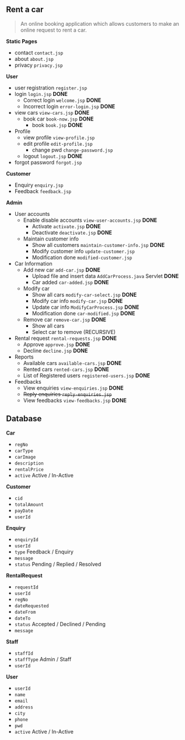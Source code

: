 Rent a car
----------

> An online booking application which allows customers to make an online request to rent a car. 

**Static Pages**
- contact `contact.jsp`
- about `about.jsp`
- privacy `privacy.jsp`

**User**
 - user registration `register.jsp` 
 - login `login.jsp`  **DONE**
	- Correct login `welcome.jsp` **DONE**
	- Incorrect login `error-login.jsp` **DONE**
 - view cars `view-cars.jsp` **DONE**
 	- book car `book-now.jsp` **DONE**
 		- book `book.jsp` **DONE**
 - Profile 
 	- view profile `view-profile.jsp`
 	- edit profile `edit-profile.jsp` 
 		- change pwd `change-password.jsp` 
 	- logout `logout.jsp` **DONE**
- forgot password `forgot.jsp` 
 
**Customer**
- Enquiry `enquiry.jsp`
- Feedback `feedback.jsp`

**Admin**
- User accounts
	- Enable disable accounts `view-user-accounts.jsp` **DONE**
		- Activate `activate.jsp` **DONE**
		- Deactivate `deactivate.jsp` **DONE**
	- Maintain customer info 
		- Show all customers `maintain-customer-info.jsp` **DONE**
		- Modify customer info `update-customer.jsp`
		- Modification done `modified-customer.jsp`
- Car Information
	- Add new car `add-car.jsp` **DONE**
		- Upload file and insert data `AddCarProcess.java` Servlet **DONE**
		- Car added `car-added.jsp` **DONE**
	- Modify car 
		- Show all cars `modify-car-select.jsp` **DONE**
		- Modify car info `modify-car.jsp` **DONE**
		- Update car info `ModifyCarProcess.jsp` **DONE**
		- Modification done `car-modified.jsp` **DONE**
	- Remove car `remove-car.jsp` **DONE**
		- Show all cars
		- Select car to remove (RECURSIVE)
- Rental request `rental-requests.jsp` **DONE**
	- Approve `approve.jsp` **DONE**
	- Decline `decline.jsp` **DONE**
- Reports
	- Available cars `available-cars.jsp` **DONE**
	- Rented cars `rented-cars.jsp` **DONE**
	- List of Registered users `registered-users.jsp` **DONE**
- Feedbacks
	-  View enquiries `view-enquiries.jsp` **DONE**
	-  ~~Reply enquiries `reply-enquiries.jsp`~~
	-  View feedbacks `view-feedbacks.jsp` **DONE**

Database
----------

**Car**
- `regNo`
- `carType`
- `carImage`
- `description`
- `rentalPrice`
- `active` Active / In-Active

**Customer**
- `cid`
- `totalAmount`
- `payDate`
- `userId`

**Enquiry**
- `enquiryId`
- `userId`
- `type` Feedback / Enquiry
- `message`
- `status` Pending / Replied / Resolved

**RentalRequest**
- `requestId`
- `userId`
- `regNo`
- `dateRequested`
- `dateFrom`
- `dateTo`
- `status` Accepted / Declined / Pending
- `message`

**Staff**
- `staffId`
- `staffType` Admin / Staff
- `userId`

**User**
- `userId`
- `name`
- `email`
- `address`
- `city`
- `phone`
- `pwd`
- `active` Active / In-Active


